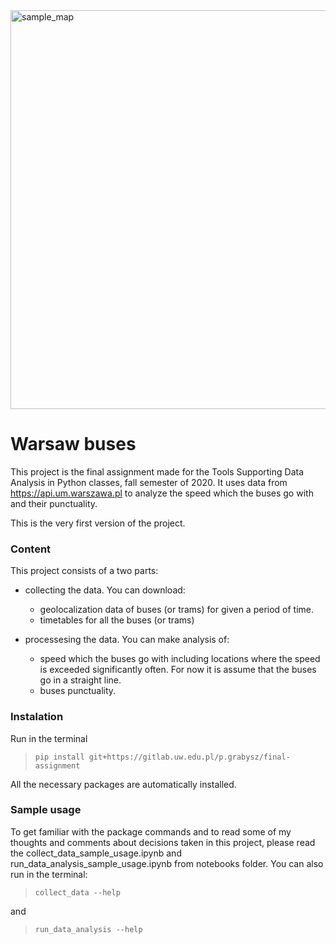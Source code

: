 <img width="638" alt="sample_map" src="https://user-images.githubusercontent.com/58878073/109390984-03cd6a80-7915-11eb-9c5f-550dac456cd2.png">

# Warsaw buses

This project is the final assignment made for the Tools Supporting Data Analysis in Python classes, fall semester of 2020. It uses data from https://api.um.warszawa.pl to analyze the speed which the buses go with and their punctuality.

This is the very first version of the project.

### Content

This project consists of a two parts:

* collecting the data. You can download:
    + geolocalization data of buses (or trams) for given a period of time.
    + timetables for all the buses (or trams)


* processesing the data. You can make analysis of:
    + speed which the buses go with including locations where the speed is exceeded significantly often. For now it is assume that the buses go in a straight line.
    + buses punctuality. 

### Instalation

Run in the terminal

> `pip install git+https://gitlab.uw.edu.pl/p.grabysz/final-assignment`

All the necessary packages are automatically installed.

### Sample usage

To get familiar with the package commands and to read some of my thoughts and comments about decisions taken in this project, please read the collect_data_sample_usage.ipynb and run_data_analysis_sample_usage.ipynb from notebooks folder. You can also run in the terminal:

> `collect_data --help`

and 

> `run_data_analysis --help`
